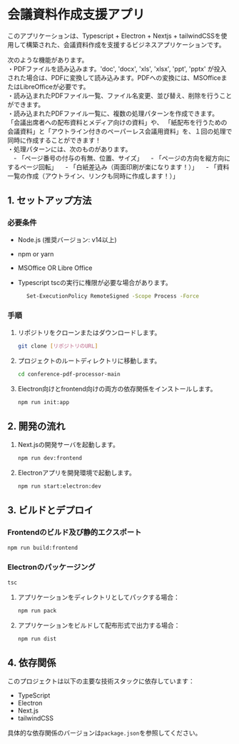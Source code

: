 
# 会議資料作成支援アプリ

このアプリケーションは、Typescript + Electron + Nextjs + tailwindCSSを使用して構築された、会議資料作成を支援するビジネスアプリケーションです。

次のような機能があります。  
・PDFファイルを読み込みます。'doc', 'docx', 'xls', 'xlsx', 'ppt', 'pptx' が投入された場合は、PDFに変換して読み込みます。PDFへの変換には、MSOfficeまたはLibreOfficeが必要です。  
・読み込まれたPDFファイル一覧、ファイル名変更、並び替え、削除を行うことができます。  
・読み込まれたPDFファイル一覧に、複数の処理パターンを作成できます。  「会議出席者への配布資料とメディア向けの資料」や、
「紙配布を行うための会議資料」と「アウトライン付きのペーパーレス会議用資料」を、１回の処理で同時に作成することができます！  
・処理パターンには、次のものがあります。  
　- 「ページ番号の付与の有無、位置、サイズ」
　- 「ページの方向を縦方向にするページ回転」
　- 「白紙差込み（両面印刷が楽になります！）」
　- 「資料一覧の作成（アウトライン、リンクも同時に作成します！）」

## 1. セットアップ方法

### 必要条件
- Node.js (推奨バージョン: v14以上)
- npm or yarn
- MSOffice OR Libre Office
- Typescript
  tscの実行に権限が必要な場合があります。

   ```bash 
   　 Set-ExecutionPolicy RemoteSigned -Scope Process -Force
   ```

### 手順

1. リポジトリをクローンまたはダウンロードします。
   
   ```bash
   git clone [リポジトリのURL]
   ```

2. プロジェクトのルートディレクトリに移動します。
   
   ```bash
   cd conference-pdf-processor-main
   ```

3. Electron向けとfrontend向けの両方の依存関係をインストールします。
   
   ```bash
   npm run init:app
   ```

## 2. 開発の流れ

1. Next.jsの開発サーバを起動します。
   
   ```bash
   npm run dev:frontend
   ```

2. Electronアプリを開発環境で起動します。
   
   ```bash
   npm run start:electron:dev
   ```

## 3. ビルドとデプロイ

### Frontendのビルド及び静的エクスポート

   ```bash
   npm run build:frontend
   ```

### Electronのパッケージング

   ```bash
   tsc
   ```

1. アプリケーションをディレクトリとしてパックする場合：

   ```bash
   npm run pack
   ```

2. アプリケーションをビルドして配布形式で出力する場合：

   ```bash
   npm run dist
   ```

## 4. 依存関係

このプロジェクトは以下の主要な技術スタックに依存しています：

- TypeScript
- Electron
- Next.js
- tailwindCSS

具体的な依存関係のバージョンは`package.json`を参照してください。
